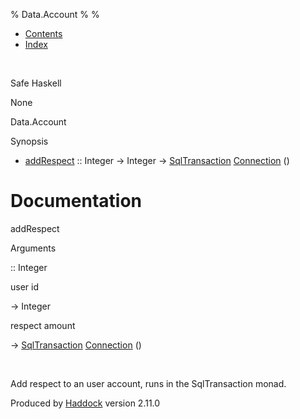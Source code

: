 % Data.Account
% 
% 

-   [Contents](index.html)
-   [Index](doc-index.html)

 

Safe Haskell

None

Data.Account

Synopsis

-   [addRespect](#v:addRespect) :: Integer -\> Integer -\>
    [SqlTransaction](Data-SqlTransaction.html#t:SqlTransaction)
    [Connection](Data-SqlTransaction.html#t:Connection) ()

Documentation
=============

addRespect

Arguments

:: Integer

user id

-\> Integer

respect amount

-\> [SqlTransaction](Data-SqlTransaction.html#t:SqlTransaction)
[Connection](Data-SqlTransaction.html#t:Connection) ()

 

Add respect to an user account, runs in the SqlTransaction monad.

Produced by [Haddock](http://www.haskell.org/haddock/) version 2.11.0
